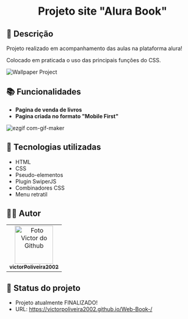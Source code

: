 <h1 align="center"> Projeto site "Alura Book"</h1>

## :memo: Descrição
Projeto realizado em acompanhamento das aulas na plataforma alura!

Colocado em praticada o uso das principais funções do CSS.

![Wallpaper Project](https://user-images.githubusercontent.com/72527282/191326000-393a5c40-ddcc-4772-8caa-bcd91217e0f4.png)


## :books: Funcionalidades
* <b>Pagina de venda de livros</b>
* <b>Pagina criada no formato "Mobile First"</b>

![ezgif com-gif-maker](https://user-images.githubusercontent.com/72527282/191326403-ff8cb20c-b47f-4f78-9f7d-64719fd3c0f4.gif)


## :wrench: Tecnologias utilizadas
* HTML
* CSS
* Pseudo-elementos
* Plugin SwiperJS
* Combinadores CSS
* Menu retratil

## :technologist: Autor
<table>
  <tr>
    <td align="center">
      <a href="https://github.com/victorPoliveira2002">
        <img src="https://avatars.githubusercontent.com/u/72527282?s=400&u=5badd123270b78a82d5a70a8ff70bb45a5bd0d5b&v=4" width="100px;" alt="Foto Victor do Github"/><br>
        <sub>
          <b>victorPoliveira2002</b>
        </sub>
      </a>
    </td>
  </tr>
</table>

## :dart: Status do projeto
 * Projeto atualmente FINALIZADO!
 * URL: https://victorpoliveira2002.github.io/Web-Book-/
